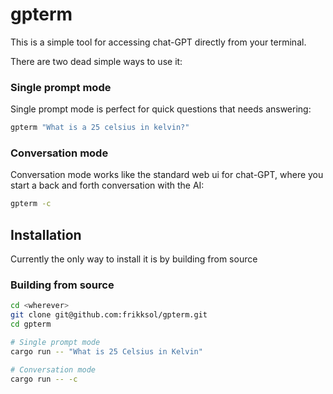 # gpterm

This is a simple tool for accessing chat-GPT directly from your terminal.

There are two dead simple ways to use it:

### Single prompt mode

Single prompt mode is perfect for quick questions that needs answering:

```bash
gpterm "What is a 25 celsius in kelvin?"
```

### Conversation mode

Conversation mode works like the standard web ui for chat-GPT, where you start a back and forth conversation with the AI:

```bash
gpterm -c
```

## Installation

Currently the only way to install it is by building from source

### Building from source

```bash
cd <wherever>
git clone git@github.com:frikksol/gpterm.git
cd gpterm

# Single prompt mode
cargo run -- "What is 25 Celsius in Kelvin"

# Conversation mode
cargo run -- -c
```
